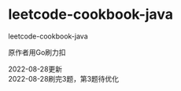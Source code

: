 # leetcode-cookbook-java
leetcode-cookbook-java

原作者用Go刷力扣  
  
2022-08-28更新  
2022-08-28刷完3题，第3题待优化  